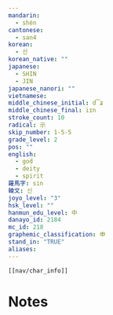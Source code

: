```yaml
---
mandarin:
  - shén
cantonese:
  - san4
korean:
  - 신
korean_native: ""
japanese:
  - SHIN
  - JIN
japanese_nanori: ""
vietnamese:
middle_chinese_initial: d͡ʑ
middle_chinese_final: iɪn
stroke_count: 10
radical: 示
skip_number: 1-5-5
grade_level: 2
pos: ""
english:
  - god
  - deity
  - spirit
羅馬字: sin
韓文: 신
joyo_level: "3"
hsk_level: ""
hanmun_edu_level: 中
danayo_id: 2184
mc_id: 218
graphemic_classification: 申
stand_in: "TRUE"
aliases:
---
```

```meta-bind-embed
[[nav/char_info]]
```

# Notes
